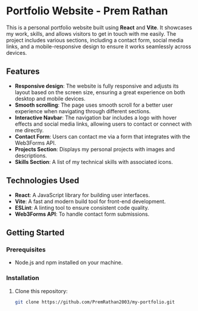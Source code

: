 # Portfolio Website - Prem Rathan

This is a personal portfolio website built using **React** and **Vite**. It showcases my work, skills, and allows visitors to get in touch with me easily. The project includes various sections, including a contact form, social media links, and a mobile-responsive design to ensure it works seamlessly across devices.

## Features

- **Responsive design**: The website is fully responsive and adjusts its layout based on the screen size, ensuring a great experience on both desktop and mobile devices.
- **Smooth scrolling**: The page uses smooth scroll for a better user experience when navigating through different sections.
- **Interactive Navbar**: The navigation bar includes a logo with hover effects and social media links, allowing users to contact or connect with me directly.
- **Contact Form**: Users can contact me via a form that integrates with the Web3Forms API.
- **Projects Section**: Displays my personal projects with images and descriptions.
- **Skills Section**: A list of my technical skills with associated icons.

## Technologies Used

- **React**: A JavaScript library for building user interfaces.
- **Vite**: A fast and modern build tool for front-end development.
- **ESLint**: A linting tool to ensure consistent code quality.
- **Web3Forms API**: To handle contact form submissions.

## Getting Started

### Prerequisites

- Node.js and npm installed on your machine.

### Installation

1. Clone this repository:
   ```bash
   git clone https://github.com/PremRathan2003/my-portfolio.git
